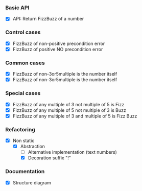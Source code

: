 ### Basic API
- [X] API: Return FizzBuzz of a number

### Control cases
- [x] FizzBuzz of non-positive precondition error
- [x] FizzBuzz of positive NO precondition error

### Common cases 
- [x] FizzBuzz of non-3or5multiple is the number itself
- [x] FizzBuzz of non-3or5multiple is the number itself

### Special cases
- [x] FizzBuzz of any multiple of 3 not multiple of 5 is Fizz
- [x] FizzBuzz of any multiple of 5 not multiple of 3 is Buzz
- [x] FizzBuzz of any multiple of 3 and multiple of 5 is Fizz Buzz

### Refactoring
- [x] Non static
  - [x] Abstraction
    - [ ] Alternative implementation (text numbers)
    - [x] Decoration suffix "!"
    
### Documentation
- [x] Structure diagram 

